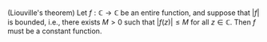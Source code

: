 (Liouville's theorem) Let $f: \mathbb{C} \to \mathbb{C}$ be an entire function, and suppose that $|f|$ is bounded, i.e., there exists $M > 0$ such that $|f(z)| \leq M$ for all $z \in \mathbb{C}$. Then $f$ must be a constant function.
